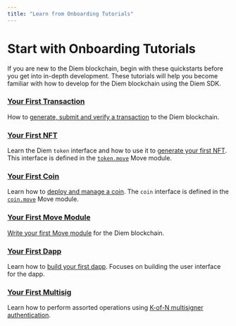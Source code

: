 ```yaml
---
title: "Learn from Onboarding Tutorials"
---
```


# Start with Onboarding Tutorials

If you are new to the Diem blockchain, begin with these quickstarts before you get into in-depth development. These tutorials will help you become familiar with how to develop for the Diem blockchain using the Diem SDK.

### [Your First Transaction](first-transaction.md)

How to [generate, submit and verify a transaction](first-transaction.md) to the Diem blockchain.

### [Your First NFT](your-first-nft.md)

Learn the Diem `token` interface and how to use it to [generate your first NFT](your-first-nft.md). This interface is defined in the [`token.move`](https://github.com/aptos-labs/diem-core/blob/main/diem-move/framework/diem-token/sources/token.move) Move module.

### [Your First Coin](first-coin.md)

Learn how to [deploy and manage a coin](first-coin.md). The `coin` interface is defined in the [`coin.move`](https://github.com/aptos-labs/diem-core/blob/main/diem-move/framework/diem-framework/sources/coin.move) Move module.

### [Your First Move Module](first-move-module.md)

[Write your first Move module](first-move-module.md) for the Diem blockchain.

### [Your First Dapp](first-dapp.md)

Learn how to [build your first dapp](first-dapp.md). Focuses on building the user interface for the dapp.

### [Your First Multisig](first-multisig.md)

Learn how to perform assorted operations using [K-of-N multisigner authentication](../concepts/accounts.md#multi-signer-authentication).
